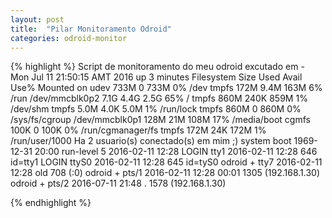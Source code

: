 ```yaml
---
layout: post
title:  "Pilar Monitoramento Odroid"
categories: odroid-monitor
---
```


{% highlight %}
Script de monitoramento do meu odroid excutado em - Mon Jul 11 21:50:15 AMT 2016
up 3 minutes
Filesystem      Size  Used Avail Use% Mounted on
udev            733M     0  733M   0% /dev
tmpfs           172M  9.4M  163M   6% /run
/dev/mmcblk0p2  7.1G  4.4G  2.5G  65% /
tmpfs           860M  240K  859M   1% /dev/shm
tmpfs           5.0M  4.0K  5.0M   1% /run/lock
tmpfs           860M     0  860M   0% /sys/fs/cgroup
/dev/mmcblk0p1  128M   21M  108M  17% /media/boot
cgmfs           100K     0  100K   0% /run/cgmanager/fs
tmpfs           172M   24K  172M   1% /run/user/1000
Ha 2 usuario(s) conectado(s) em mim ;)
           system boot  1969-12-31 20:00
           run-level 5  2016-02-11 12:28
LOGIN      tty1         2016-02-11 12:28               646 id=tty1
LOGIN      ttyS0        2016-02-11 12:28               645 id=tyS0
odroid   + tty7         2016-02-11 12:28  old          708 (:0)
odroid   + pts/1        2016-02-11 12:28 00:01        1305 (192.168.1.30)
odroid   + pts/2        2016-07-11 21:48   .          1578 (192.168.1.30)

{% endhighlight %}
